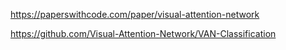 https://paperswithcode.com/paper/visual-attention-network

https://github.com/Visual-Attention-Network/VAN-Classification
